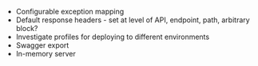 * Configurable exception mapping
* Default response headers - set at level of API, endpoint, path, arbitrary block?
* Investigate profiles for deploying to different environments
* Swagger export
* In-memory server
